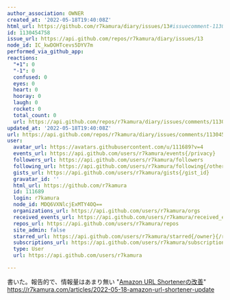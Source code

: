 ```yaml
---
author_association: OWNER
created_at: '2022-05-18T19:40:08Z'
html_url: https://github.com/r7kamura/diary/issues/13#issuecomment-1130454758
id: 1130454758
issue_url: https://api.github.com/repos/r7kamura/diary/issues/13
node_id: IC_kwDOHTcevs5DYV7m
performed_via_github_app: 
reactions:
  "+1": 0
  "-1": 0
  confused: 0
  eyes: 0
  heart: 0
  hooray: 0
  laugh: 0
  rocket: 0
  total_count: 0
  url: https://api.github.com/repos/r7kamura/diary/issues/comments/1130454758/reactions
updated_at: '2022-05-18T19:40:08Z'
url: https://api.github.com/repos/r7kamura/diary/issues/comments/1130454758
user:
  avatar_url: https://avatars.githubusercontent.com/u/111689?v=4
  events_url: https://api.github.com/users/r7kamura/events{/privacy}
  followers_url: https://api.github.com/users/r7kamura/followers
  following_url: https://api.github.com/users/r7kamura/following{/other_user}
  gists_url: https://api.github.com/users/r7kamura/gists{/gist_id}
  gravatar_id: ''
  html_url: https://github.com/r7kamura
  id: 111689
  login: r7kamura
  node_id: MDQ6VXNlcjExMTY4OQ==
  organizations_url: https://api.github.com/users/r7kamura/orgs
  received_events_url: https://api.github.com/users/r7kamura/received_events
  repos_url: https://api.github.com/users/r7kamura/repos
  site_admin: false
  starred_url: https://api.github.com/users/r7kamura/starred{/owner}{/repo}
  subscriptions_url: https://api.github.com/users/r7kamura/subscriptions
  type: User
  url: https://api.github.com/users/r7kamura

---
```

書いた。報告的で、情報量はあまり無い
"[Amazon URL Shortenerの改善](https://r7kamura.com/articles/2022-05-18-amazon-url-shortener-update)" https://r7kamura.com/articles/2022-05-18-amazon-url-shortener-update